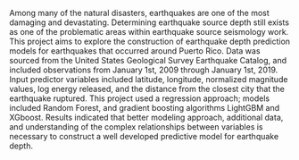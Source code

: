 Among many of the natural disasters, earthquakes are one of the most damaging and devastating. Determining earthquake source depth still exists as one of the problematic areas within earthquake source seismology work. This project aims to explore the construction of earthquake depth prediction models for earthquakes that occurred around Puerto Rico. Data was sourced from the United States Geological Survey Earthquake Catalog, and included observations from January 1st, 2009 through January 1st, 2019. Input predictor variables included latitude, longitude, normalized magnitude values, log energy released, and the distance from the closest city that the earthquake ruptured. This project used a regression approach; models included Random Forest, and gradient boosting algorithms LightGBM and XGboost. Results indicated that better modeling approach, additional data, and understanding of the complex relationships between variables is necessary to construct a well developed predictive model for earthquake depth.
